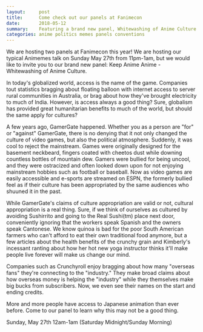 ```yaml
---
layout:     post
title:      Come check out our panels at Fanimecon
date:       2018-05-12
summary:    Featuring a brand new panel, Whitewashing of Anime Culture
categories: anime politics memes panels conventions
---
```


We are hosting two panels at Fanimecon this year! We are hosting our typical Animemes talk on Sunday May 27th from 11pm-1am, but we would like to invite you to our brand new panel: Keep Anime Anime - Whitewashing of Anime Culture. 

In today's globalized world, access is the name of the game. Companies tout statistics bragging about floating balloon with internet access to server rural communities in Australia, or brag about how they've brought electricity to much of India. However, is access always a good thing? Sure, globalism has provided great humanitarian benefits to much of the world, but should the same apply for cultures?

A few years ago, GamerGate happened. Whether you as a person are "for" or "against" GamerGate, there is no denying that it not only changed the culture of video games, but also the political atmosphere. Suddenly, it was cool to reject the mainstream. Games were originally designed for the basement neckbeard, fingers coated with cheetos dust while downing countless bottles of mountain dew. Gamers were bullied for being uncool, and they were ostracized and often looked down upon for not enjoying mainstream hobbies such as football or baseball. Now as video games are easily accessible and e-sports are streamed on ESPN, the formerly bullied feel as if their culture has been appropriated by the same audiences who shuuned it in the past.

While GamerGate's claims of culture appropriation are valid or not, cultural appropriation is a real thing. Sure, if we think of ourselves as cultured by avoiding Sushirrito and going to the Real Sushi(tm) place next door, conveniently ignoring that the workers speak Spanish and the owners speak Cantonese. We know quinoa is bad for the poor South American farmers who can't afford to eat their own traditional food anymore, but a few articles about the health benefits of the crunchy grain and Kimberly's incessant ranting about how her hot new yoga instructor thinks it'll make people live forever will make us change our mind.

Companies such as Crunchyroll enjoy bragging about how many "overseas fans" they're connecting to the "industry." They make broad claims about how overseas money is helping the "industry" while they themselves make big bucks from subscribers. Now, we even see their names on the start and ending credits.

More and more people have access to Japanese animation than ever before. Come to our panel to learn why this may not be a good thing. 

Sunday, May 27th 12am-1am (Saturday Midnight/Sunday Morning)